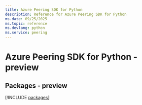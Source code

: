 ```yaml
---
title: Azure Peering SDK for Python
description: Reference for Azure Peering SDK for Python
ms.date: 09/25/2025
ms.topic: reference
ms.devlang: python
ms.service: peering
---
```

# Azure Peering SDK for Python - preview
## Packages - preview
[!INCLUDE [packages](peering-index.md)]